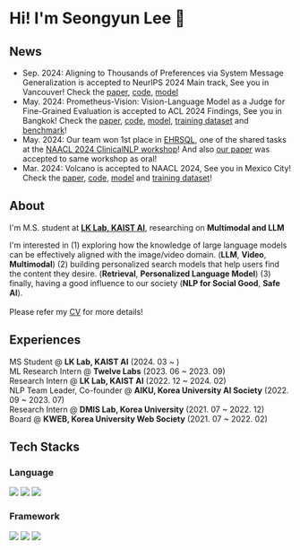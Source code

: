 # Hi! I'm Seongyun Lee 👋

## News
- Sep. 2024: Aligning to Thousands of Preferences via System Message Generalization is accepted to NeurIPS 2024 Main track, See you in Vancouver! Check the [paper](https://arxiv.org/abs/2405.17977), [code](https://github.com/kaistAI/Janus), [model](https://huggingface.co/kaist-ai/janus-7b)
- May. 2024: Prometheus-Vision: Vision-Language Model as a Judge for Fine-Grained Evaluation is accepted to ACL 2024 Findings, See you in Bangkok! Check the [paper](https://arxiv.org/abs/2401.06591), [code](https://github.com/kaistAI/prometheus-vision), [model](https://huggingface.co/kaist-ai/prometheus-vision-13b-v1.0), [training dataset](https://huggingface.co/datasets/kaist-ai/Perception-Collection) and [benchmark](https://huggingface.co/datasets/kaist-ai/Perception-Collection)!
- May. 2024: Our team won 1st place in [EHRSQL](https://sites.google.com/view/ehrsql-2024), one of the shared tasks at the [NAACL 2024 ClinicalNLP workshop](https://clinical-nlp.github.io/2024/)! And also [our paper](https://arxiv.org/abs/2405.11162) was accepted to same workshop as oral!
- Mar. 2024: Volcano is accepted to NAACL 2024, See you in Mexico City! Check the [paper](https://arxiv.org/abs/2311.07362), [code](https://github.com/kaistAI/Volcano), [model](https://huggingface.co/kaist-ai/volcano-13b) and [training dataset](https://huggingface.co/datasets/kaist-ai/volcano-train)!

## About
I'm M.S. student at [**LK Lab, KAIST AI**](https://lklab.kaist.ac.kr/), researching on **Multimodal and LLM** <br>

I'm interested in (1) exploring how the knowledge of large language models can be effectively aligned with the image/video domain. (**LLM**, **Video**, **Multimodal**) (2) building personalized search models that help users find the content they desire. (**Retrieval**, **Personalized Language Model**) (3) finally, having a good influence to our society (**NLP for Social Good**, **Safe AI**). <br><br>
Please refer my [CV](https://drive.google.com/file/d/16ee8l4hhQ2c86MbJz0oTnQ6FsKs1ESzS/view?usp=sharing) for more details!
## Experiences
MS Student @ **LK Lab, KAIST AI** (2024. 03 ~ ) <br>
ML Research Intern @ **Twelve Labs** (2023. 06 ~ 2023. 09) <br>
Research Intern @ **LK Lab, KAIST AI** (2022. 12 ~ 2024. 02) <br>
NLP Team Leader, Co-founder @ **AIKU, Korea University AI Society** (2022. 09 ~ 2023. 07) <br>
Research Intern @ **DMIS Lab, Korea University** (2021. 07 ~ 2022. 12) <br>
Board @ **KWEB, Korea University Web Society** (2021. 07 ~ 2022. 02)<br>

## Tech Stacks
### Language
  <img src="https://img.shields.io/badge/Python-3776AB?style=flat-square&logo=Python&logoColor=FFFFFF"/> <img src="https://img.shields.io/badge/C-A8B9CC?style=flat-square&logo=C&logoColor=FFFFFF"/> <img src="https://img.shields.io/badge/MySQL-4479A1?style=flat-square&logo=MySQL&logoColor=FFFFFF"/>
  
### Framework
  <img src="https://img.shields.io/badge/PyTorch-EE4C2C?style=flat-square&logo=PyTorch&logoColor=FFFFFF"/> <img src="https://img.shields.io/badge/Weights & Biases-FFBE00?style=flat-square&logo=Weights%20%26%20Biases&logoColor=FFFFFF"/> <img src="https://img.shields.io/badge/Django-092E20?style=flat-square&logo=Django&logoColor=FFFFFF"/> 
